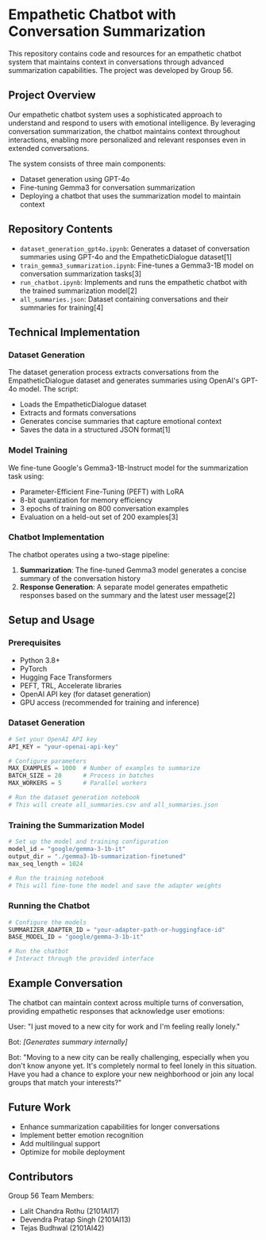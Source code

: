 # Empathetic Chatbot with Conversation Summarization

This repository contains code and resources for an empathetic chatbot system that maintains context in conversations through advanced summarization capabilities. The project was developed by Group 56.

## Project Overview

Our empathetic chatbot system uses a sophisticated approach to understand and respond to users with emotional intelligence. By leveraging conversation summarization, the chatbot maintains context throughout interactions, enabling more personalized and relevant responses even in extended conversations.

The system consists of three main components:

- Dataset generation using GPT-4o
- Fine-tuning Gemma3 for conversation summarization
- Deploying a chatbot that uses the summarization model to maintain context

## Repository Contents

- `dataset_generation_gpt4o.ipynb`: Generates a dataset of conversation summaries using GPT-4o and the EmpatheticDialogue dataset[1]
- `train_gemma3_summarization.ipynb`: Fine-tunes a Gemma3-1B model on conversation summarization tasks[3]
- `run_chatbot.ipynb`: Implements and runs the empathetic chatbot with the trained summarization model[2]
- `all_summaries.json`: Dataset containing conversations and their summaries for training[4]

## Technical Implementation

### Dataset Generation

The dataset generation process extracts conversations from the EmpatheticDialogue dataset and generates summaries using OpenAI's GPT-4o model. The script:

- Loads the EmpatheticDialogue dataset
- Extracts and formats conversations
- Generates concise summaries that capture emotional context
- Saves the data in a structured JSON format[1]

### Model Training

We fine-tune Google's Gemma3-1B-Instruct model for the summarization task using:

- Parameter-Efficient Fine-Tuning (PEFT) with LoRA
- 8-bit quantization for memory efficiency
- 3 epochs of training on 800 conversation examples
- Evaluation on a held-out set of 200 examples[3]

### Chatbot Implementation

The chatbot operates using a two-stage pipeline:

1. **Summarization**: The fine-tuned Gemma3 model generates a concise summary of the conversation history
2. **Response Generation**: A separate model generates empathetic responses based on the summary and the latest user message[2]

## Setup and Usage

### Prerequisites

- Python 3.8+
- PyTorch
- Hugging Face Transformers
- PEFT, TRL, Accelerate libraries
- OpenAI API key (for dataset generation)
- GPU access (recommended for training and inference)

### Dataset Generation

```python
# Set your OpenAI API key
API_KEY = "your-openai-api-key"

# Configure parameters
MAX_EXAMPLES = 1000  # Number of examples to summarize
BATCH_SIZE = 20      # Process in batches
MAX_WORKERS = 5      # Parallel workers

# Run the dataset generation notebook
# This will create all_summaries.csv and all_summaries.json
```

### Training the Summarization Model

```python
# Set up the model and training configuration
model_id = "google/gemma-3-1b-it"
output_dir = "./gemma3-1b-summarization-finetuned"
max_seq_length = 1024

# Run the training notebook
# This will fine-tune the model and save the adapter weights
```

### Running the Chatbot

```python
# Configure the models
SUMMARIZER_ADAPTER_ID = "your-adapter-path-or-huggingface-id"
BASE_MODEL_ID = "google/gemma-3-1b-it"

# Run the chatbot
# Interact through the provided interface
```

## Example Conversation

The chatbot can maintain context across multiple turns of conversation, providing empathetic responses that acknowledge user emotions:

User: "I just moved to a new city for work and I'm feeling really lonely."

Bot: _[Generates summary internally]_

Bot: "Moving to a new city can be really challenging, especially when you don't know anyone yet. It's completely normal to feel lonely in this situation. Have you had a chance to explore your new neighborhood or join any local groups that match your interests?"

## Future Work

- Enhance summarization capabilities for longer conversations
- Implement better emotion recognition
- Add multilingual support
- Optimize for mobile deployment

## Contributors

Group 56 Team Members:

- Lalit Chandra Rothu (2101AI17)
- Devendra Pratap Singh (2101AI13)
- Tejas Budhwal (2101AI42)
